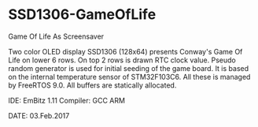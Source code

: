 # SSD1306-GameOfLife
Game Of Life As Screensaver

Two color OLED display SSD1306 (128x64) presents Conway's Game Of Life on lower 6 rows. On top 2 rows is drawn RTC clock value. Pseudo random generator is used for initial seeding of the game board. It is based on the internal temperature sensor of STM32F103C6. All these is managed by FreeRTOS 9.0. All buffers are statically allocated.

IDE:      EmBitz 1.11
Compiler: GCC ARM

DATE: 03.Feb.2017
